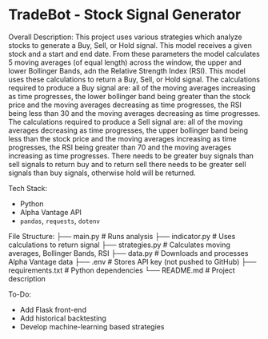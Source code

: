 # TradeBot - Stock Signal Generator

Overall Description:
This project uses various strategies which analyze stocks to generate a Buy, Sell, or Hold signal. This model receives a given stock and a start and end date. From these parameters the model calculates 5 moving averages (of equal length) across the window, the upper and lower Bollinger Bands, adn the Relative Strength Index (RSI). This model uses these calculations to return a Buy, Sell, or Hold signal. The calculations required to produce a Buy signal are: all of the moving averages increasing as time progresses, the lower bollinger band being greater than the stock price and the moving averages decreasing as time progresses, the RSI being less than 30 and the moving averages decreasing as time progresses. The calculations required to produce a Sell signal are: all of the moving averages decreasing as time progresses, the upper bollinger band being less than the stock price and the moving averages increasing as time progresses, the RSI being greater than 70 and the moving averages increasing as time progresses. There needs to be greater buy signals than sell signals to return buy and to return sell there needs to be greater sell signals than buy signals, otherwise hold will be returned.

Tech Stack:
- Python
- Alpha Vantage API
- `pandas`, `requests`, `dotenv`

File Structure:
├── main.py           # Runs analysis
├── indicator.py      # Uses calculations to return signal
├── strategies.py     # Calculates moving averages, Bollinger Bands, RSI
├── data.py           # Downloads and processes Alpha Vantage data
├── .env              # Stores API key (not pushed to GitHub)
├── requirements.txt  # Python dependencies
└── README.md         # Project description

To-Do:
- Add Flask front-end
- Add historical backtesting 
- Develop machine-learning based strategies